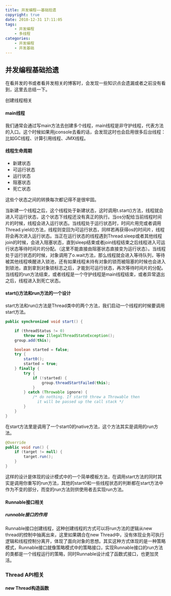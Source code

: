 ```yaml
---
title: 并发编程——基础拾遗
copyright: true
date: 2018-12-31 17:11:05
tags:
    - 并发编程
    - 多线程
categories:
	- 并发编程
	- 并发基础
---
```


## 并发编程基础拾遗

在看并发的书或者看并发相关的博客时，会发现一些知识点会遗漏或者之前没有看到，这里去总结一下。

<!-- more -->

创建线程相关

#### main线程

我们通常会通过写main方法去创建多个线程，main线程是非守护线程，代表方法的入口。这个时候如果用jconsole去看的话，会发现这时也会启用很多后台线程：比如GC线程、计算引用线程、JMX线程。

#### 线程生命周期

- 新建状态
- 可运行状态
- 运行状态
- 阻塞状态
- 死亡状态

这些个状态之间的转换每次都记得不是很牢固。

当新建一个线程之后，这个线程处于新建状态，这时调用t.start()方法，线程就会进入可运行状态，这个状态下线程还没有真正的执行。当os分配给当前线程时间片的时候，线程会进入运行状态。当线程处于运行状态时，时间片用完或者调用Thread.yield()方法，线程则变回为可运行状态，同样若再获得os的时间片，线程将会再次进入运行状态。当正在运行状态的线程遇到Thread.sleep或者其他线程join的时候，会进入阻塞状态，直到sleep结束或者join线程结束之后线程进入可运行状态等待时间片的分配。（这里不能直接由阻塞状态直接变为运行状态）。当线程处于运行状态的时候，对象调用了o.wait方法，那么线程就会进入等待队列，等待被其他线程唤醒进入锁池，还有如果线程未持有对象的锁而被阻塞的时候也会进入到锁池，直到拿到对象锁标志之后，才能到可运行状态，再次等待时间片的分配。当线程的run方法结束，或者线程是一个守护线程是main线程结束，或者异常退出之后，线程进入到死亡状态。

#### start()方法和run方法的一个设计

start方法和run()方法是Thread类中的两个方法，我们启动一个线程的时候要调用start方法。

```java
public synchronized void start() {

    if (threadStatus != 0)
        throw new IllegalThreadStateException();
    group.add(this);

    boolean started = false;
    try {
        start0();
        started = true;
    } finally {
        try {
            if (!started) {
                group.threadStartFailed(this);
            }
        } catch (Throwable ignore) {
            /* do nothing. If start0 threw a Throwable then
              it will be passed up the call stack */
        }
    }
}
```

在start方法里是调用了一个start0的native方法，这个方法其实是调用的run方法。

```java
@Override
public void run() {
    if (target != null) {
        target.run();
    }
}
```

这样的设计是体现的设计模式中的一个简单模板方法，在调用start方法的同时其实是调用你重写的run方法，其他的start0和一些线程状态的判断都在start方法中作为不变的部分，而变的run方法则供使用者去实现run方法。

#### Runnable接口相关

##### runnable接口的作用

Runnable接口创建线程，这种创建线程的方式可以将run方法的逻辑从new thread的控制中抽离出来，这里如果耦合在new Thread中，没有体现业务可执行逻辑和线程控制分离开，体现了面向对象的思想。其实这种方式体现的是一种策略模式，Runnable接口就像策略模式中的策略接口，实现Runnable接口的run方法的类都是一个线程运行的策略，同时Runnable设计成了函数式接口，也更加灵活。

### Thread API相关

#### new Thread构造函数

